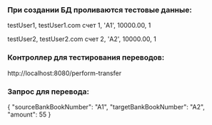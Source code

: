 ###  При создании БД проливаются тестовые данные:

testUser1, testUser1.com счет 1, 'A1', 10000.00, 1 

testUser2, testUser2.com счет 2, 'A2', 10000.00, 1

### Контроллер для тестирования переводов:

http://localhost:8080/perform-transfer

### Запрос для перевода:
{
"sourceBankBookNumber": "A1",
"targetBankBookNumber": "A2",
"amount": 55
}